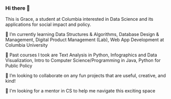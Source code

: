 ### Hi there 👋

This is Grace, a student at Columbia interested in Data Science and its applications for social impact and policy.

🌱 I’m currently learning Data Structures & Algorithms, Database Design & Management, Digital Product Management (Lab), Web App Development at Columbia University

📖 Past courses I took are Text Analysis in Python, Infographics and Data Visualization, Intro to Computer Science/Programming in Java, Python for Public Policy

👯 I’m looking to collaborate on any fun projects that are useful, creative, and kind!

:apple: I'm looking for a mentor in CS to help me navigate this exciting space
<!--
**grace0607/grace0607** is a ✨ _special_ ✨ repository because its `README.md` (this file) appears on your GitHub profile.

Here are some ideas to get you started:

- 🔭 I’m currently working on ...
- 🌱 I’m currently learning ...
- 👯 I’m looking to collaborate on ...
- 🤔 I’m looking for help with ...
- 💬 Ask me about ...
- 📫 How to reach me: ...
- 😄 Pronouns: ...
- ⚡ Fun fact: ...
-->
